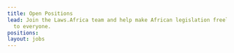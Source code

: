 ```yaml
---
title: Open Positions
lead: Join the Laws.Africa team and help make African legislation freely available
  to everyone.
positions: 
layout: jobs
---
```



